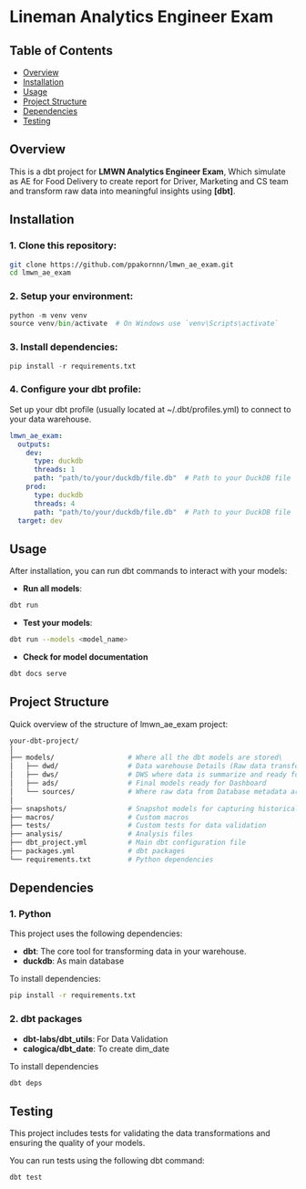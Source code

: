 # **Lineman Analytics Engineer Exam**

## **Table of Contents**
- [Overview](#overview)
- [Installation](#installation)
- [Usage](#usage)
- [Project Structure](#project-structure)
- [Dependencies](#dependencies)
- [Testing](#testing)

## **Overview**
This is a dbt project for **LMWN Analytics Engineer Exam**, Which simulate as AE for Food Delivery to create report for Driver, Marketing and CS team and transform raw data into meaningful insights using **[dbt]**.

## **Installation**
### 1. Clone this repository:

```bash
git clone https://github.com/ppakornnn/lmwn_ae_exam.git
cd lmwn_ae_exam
```
### 2. Setup your environment:
```python
python -m venv venv
source venv/bin/activate  # On Windows use `venv\Scripts\activate`
```

### 3. Install dependencies:
```python
pip install -r requirements.txt
```

### 4. Configure your dbt profile:
Set up your dbt profile (usually located at ~/.dbt/profiles.yml) to connect to your data warehouse.
``` yaml
lmwn_ae_exam:
  outputs:
    dev:
      type: duckdb
      threads: 1
      path: "path/to/your/duckdb/file.db"  # Path to your DuckDB file
    prod:
      type: duckdb
      threads: 4
      path: "path/to/your/duckdb/file.db"  # Path to your DuckDB file
  target: dev
```
## **Usage**
After installation, you can run dbt commands to interact with your models:

- **Run all models**:
``` bash
dbt run
```
- **Test your models**:
``` bash
dbt run --models <model_name>
```
- **Check for model documentation**
``` bash
dbt docs serve
```

## **Project Structure**
Quick overview of the structure of lmwn_ae_exam project:
``` bash
your-dbt-project/
│
├── models/                  # Where all the dbt models are stored\
│   ├── dwd/                 # Data warehouse Details (Raw data transformations)
│   ├── dws/                 # DWS where data is summarize and ready for some reports
│   ├── ads/                 # Final models ready for Dashboard
│   └── sources/             # Where raw data from Database metadata are stored
│
├── snapshots/               # Snapshot models for capturing historical data
├── macros/                  # Custom macros
├── tests/                   # Custom tests for data validation
├── analysis/                # Analysis files
├── dbt_project.yml          # Main dbt configuration file
├── packages.yml             # dbt packages
└── requirements.txt         # Python dependencies
```

## **Dependencies**
### 1. Python
This project uses the following dependencies:
 - **dbt**: The core tool for transforming data in your warehouse.
 - **duckdb**: As main database

To install dependencies:
```bash
pip install -r requirements.txt
```
### 2. dbt packages
 - **dbt-labs/dbt_utils**: For Data Validation
 - **calogica/dbt_date**: To create dim_date

To install dependencies
``` bash
dbt deps
```

## **Testing**
This project includes tests for validating the data transformations and ensuring the quality of your models.

You can run tests using the following dbt command:

``` bash
dbt test
```

